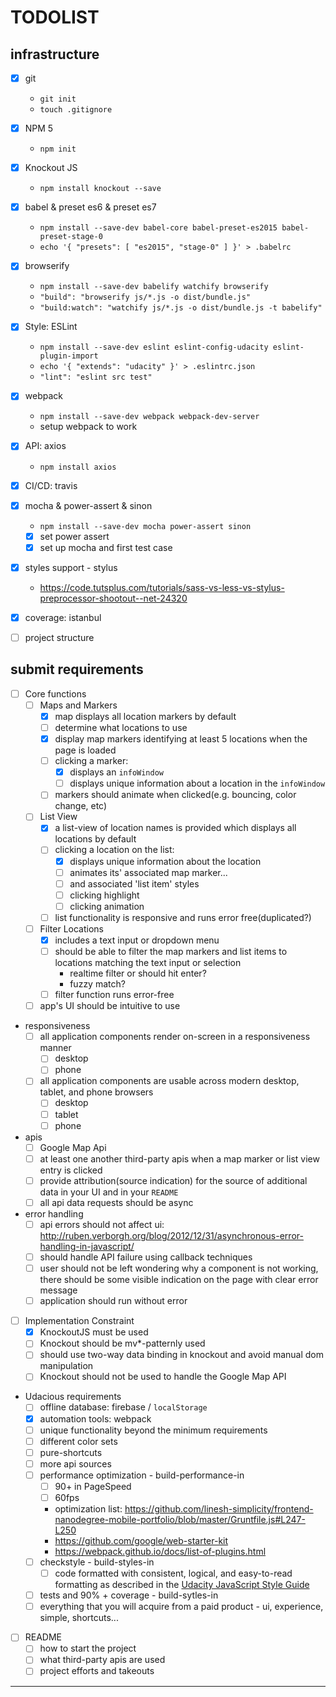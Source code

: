 # TODOLIST

## infrastructure

* [x] git
  * `git init`
  * `touch .gitignore` 
* [x] NPM 5
  * `npm init`
* [x] Knockout JS
  * `npm install knockout --save`
* [x] babel & preset es6 & preset es7
  * `npm install --save-dev babel-core babel-preset-es2015 babel-preset-stage-0`
  * `echo '{ "presets": [ "es2015", "stage-0" ] }' > .babelrc` 
* [x] browserify
  * `npm install --save-dev babelify watchify browserify`
  * `"build": "browserify js/*.js -o dist/bundle.js"`
  * `"build:watch": "watchify js/*.js -o dist/bundle.js -t babelify"`
* [x] Style: ESLint
  * `npm install --save-dev eslint eslint-config-udacity eslint-plugin-import`
  * `echo '{ "extends": "udacity" }' > .eslintrc.json`
  * `"lint": "eslint src test"`
* [x] webpack
  * `npm install --save-dev webpack webpack-dev-server`
  * setup webpack to work
* [x] API: axios
  * `npm install axios`
* [x] CI/CD: travis
* [x] mocha & power-assert & sinon
  * `npm install --save-dev mocha power-assert sinon`
  * [x] set power assert
  * [x] set up mocha and first test case 
* [x] styles support - stylus 
  * https://code.tutsplus.com/tutorials/sass-vs-less-vs-stylus-preprocessor-shootout--net-24320
* [x] coverage: istanbul
* [ ] project structure 


## submit requirements 

* [ ] Core functions 
  * [ ] Maps and Markers
    * [x] map displays all location markers by default
    * [ ] determine what locations to use 
    * [x] display map markers identifying at least 5 locations when the page is loaded
    * [ ] clicking a marker:
      * [x] displays an `infoWindow` 
      * [ ] displays unique information about a location in the `infoWindow`
    * [ ] markers should animate when clicked(e.g. bouncing, color change, etc)
  * [ ] List View 
    * [x] a list-view of location names is provided which displays all locations by default 
    * [ ] clicking a location on the list:
      * [x] displays unique information about the location
      * [ ] animates its' associated map marker... 
      * [ ] and associated 'list item' styles 
      * [ ] clicking highlight
      * [ ] clicking animation
    * [ ] list functionality is responsive and runs error free(duplicated?)
  * [ ] Filter Locations 
    * [x] includes a text input or dropdown menu 
    * [ ] should be able to filter the map markers and list items to locations matching the text input or selection
      * realtime filter or should hit enter?
      * fuzzy match? 
    * [ ] filter function runs error-free
  * [ ] app's UI should be intuitive to use
* responsiveness
  * [ ] all application components render on-screen in a responsiveness manner
    * [ ] desktop
    * [ ] phone 
  * [ ] all application components are usable across modern desktop, tablet, and phone browsers
    * [ ] desktop
    * [ ] tablet
    * [ ] phone 
* apis
  * [ ] Google Map Api
  * [ ] at least one another third-party apis when a map marker or list view entry is clicked
  * [ ] provide attribution(source indication) for the source of additional data in your UI and in your `README`
  * [ ] all api data requests should be async 
* error handling 
  * [ ] api errors should not affect ui: http://ruben.verborgh.org/blog/2012/12/31/asynchronous-error-handling-in-javascript/
  * [ ] should handle API failure using callback techniques
  * [ ] user should not be left wondering why a component is not working, there should be some visible indication on the page with clear error message
  * [ ] application should run without error
* [ ] Implementation Constraint
  * [x] KnockoutJS must be used
  * [ ] Knockout should be mv*-patternly used
  * [ ] should use two-way data binding in knockout and avoid manual dom manipulation 
  * [ ] Knockout should not be used to handle the Google Map API
* Udacious requirements
  * [ ] offline database: firebase / `localStorage` 
  * [x] automation tools: webpack
  * [ ] unique functionality beyond the minimum requirements 
  * [ ] different color sets
  * [ ] pure-shortcuts
  * [ ] more api sources 
  * [ ] performance optimization - build-performance-in
    * [ ] 90+ in PageSpeed
    * [ ] 60fps
    * optimization list: https://github.com/linesh-simplicity/frontend-nanodegree-mobile-portfolio/blob/master/Gruntfile.js#L247-L250
    * https://github.com/google/web-starter-kit
    * https://webpack.github.io/docs/list-of-plugins.html
  * [ ] checkstyle - build-styles-in
    * [ ] code formatted with consistent, logical, and easy-to-read formatting as described in the [Udacity JavaScript Style Guide][]
  * [ ] tests and 90% + coverage - build-sytles-in
  * [ ] everything that you will acquire from a paid product - ui, experience, simple, shortcuts...
* [ ] README
  * [ ] how to start the project
  * [ ] what third-party apis are used
  * [ ] project efforts and takeouts

---
 
[rubric]: https://review.udacity.com/#!/rubrics/17/view
[Udacity JavaScript Style Guide]: http://udacity.github.io/frontend-nanodegree-styleguide/javascript.html
